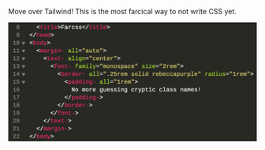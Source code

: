 Move over Tailwind! This is the most farcical way to not write CSS yet.

![Screenshot of index.html, where html tag names represent css style properties.](nope.png)